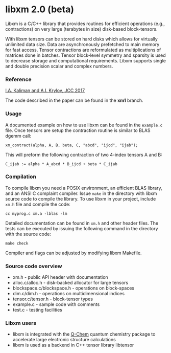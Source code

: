 # libxm 2.0 (beta)

Libxm is a C/C++ library that provides routines for efficient operations (e.g.,
contractions) on very large (terabytes in size) disk-based block-tensors.

With libxm tensors can be stored on hard disks which allows for virtually
unlimited data size. Data are asynchronously prefetched to main memory for fast
access. Tensor contractions are reformulated as multiplications of matrices
done in batches. Tensor block-level symmetry and sparsity is used to decrease
storage and computational requirements. Libxm supports single and double
precision scalar and complex numbers.

### Reference

[I.A. Kaliman and A.I. Krylov, JCC 2017](https://dx.doi.org/10.1002/jcc.24713)

The code described in the paper can be found in the **xm1** branch.

### Usage

A documented example on how to use libxm can be found in the `example.c` file.
Once tensors are setup the contraction routine is similar to BLAS dgemm call:

    xm_contract(alpha, A, B, beta, C, "abcd", "ijcd", "ijab");

This will preform the following contraction of two 4-index tensors A and B:

    C_ijab := alpha * A_abcd * B_ijcd + beta * C_ijab

### Compilation

To compile libxm you need a POSIX environment, an efficient BLAS library, and
an ANSI C complaint compiler. Issue `make` in the directory with libxm source
code to compile the library. To use libxm in your project, include `xm.h` file
and compile the code:

    cc myprog.c xm.a -lblas -lm

Detailed documentation can be found in `xm.h` and other header files. The tests
can be executed by issuing the following command in the directory with the
source code:

    make check

Compiler and flags can be adjusted by modifying libxm Makefile.

### Source code overview

- xm.h - public API header with documentation
- alloc.c/alloc.h - disk-backed allocator for large tensors
- blockspace.c/blockspace.h - operations on block-spaces
- dim.c/dim.h - operations on multidimensional indices
- tensor.c/tensor.h - block-tensor types
- example.c - sample code with comments
- test.c - testing facilities

### Libxm users

- libxm is integrated with the [Q-Chem](http://www.q-chem.com) quantum
  chemistry package to accelerate large electronic structure calculations
- libxm is used as a backend in C++ tensor library libtensor

